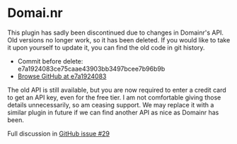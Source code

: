 Domai.nr
===========

This plugin has sadly been discontinued due to changes in Domainr's API.
Old versions no longer work, so it has been deleted. If you would like to take
it upon yourself to update it, you can find the old code in git history.

 * Commit before delete: e7a1924083ce75caae43903bb3497bcee7b96b9b
 * [Browse GitHub at e7a1924083](https://github.com/UltrosBot/Ultros-contrib/tree/e7a1924083ce75caae43903bb3497bcee7b96b9b)

The old API is still available, but you are now required to enter a credit card
to get an API key, even for the free tier. I am not comfortable giving those
details unnecessarily, so am ceasing support. We may replace it with a similar
plugin in future if we can find another API as nice as Domainr has been.

Full discussion in [GitHub issue #29](https://github.com/UltrosBot/Ultros-contrib/issues/29)
